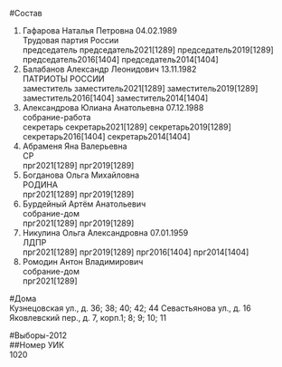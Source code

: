 #Состав  
1. Гафарова Наталья Петровна 04.02.1989  
    Трудовая партия России  
    председатель председатель2021[1289] председатель2019[1289] председатель2016[1404] председатель2014[1404]  
2. Балабанов Александр Леонидович 13.11.1982  
    ПАТРИОТЫ РОССИИ  
    заместитель заместитель2021[1289] заместитель2019[1289] заместитель2016[1404] заместитель2014[1404]  
3. Александрова Юлиана Анатольевна 07.12.1988  
    собрание-работа  
    секретарь секретарь2021[1289] секретарь2019[1289] секретарь2016[1404] секретарь2014[1404]  
4. Абраменя Яна Валерьевна  
    СР  
    прг2021[1289] прг2019[1289]  
5. Богданова Ольга Михайловна  
    РОДИНА  
    прг2021[1289] прг2019[1289]  
6. Бурдейный Артём Анатольевич  
    собрание-дом  
    прг2021[1289] прг2019[1289]  
7. Никулина Ольга Александровна 07.01.1959  
    ЛДПР  
    прг2021[1289] прг2019[1289] прг2016[1404] прг2014[1404]  
8. Ромодин Антон Владимирович  
    собрание-дом  
    прг2021[1289]  
  
#Дома  
Кузнецовская ул., д. 36; 38; 40; 42; 44 Севастьянова ул., д. 16 Яковлевский пер., д. 7, корп.1; 8; 9; 10; 11  
  
#Выборы-2012  
##Номер УИК  
1020  
